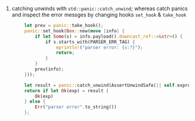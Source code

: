1. catching unwinds with `std::panic::catch_unwind`; whereas catch panics and inspect the error messges by changing hooks `set_hook` & `take_hook`

```rust
        let prev = panic::take_hook();
        panic::set_hook(Box::new(move |info| {
            if let Some(s) = info.payload().downcast_ref::<&str>() {
                if s.starts_with(PARSER_ERR_TAG) {
                    eprintln!("parser error: {s:?}");
                    return;
                }
            }
            prev(info);
        }));

        let result = panic::catch_unwind(AssertUnwindSafe(|| self.expression()));
        return if let Ok(exp) = result {
            Ok(exp)
        } else {
            Err("parser error".to_string())
        };

```

